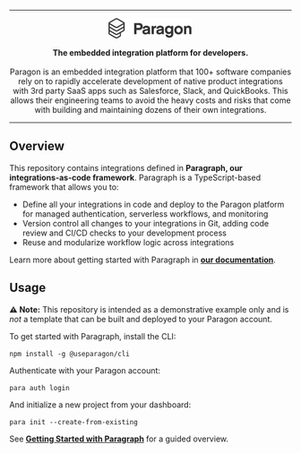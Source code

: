 <hr/>
<p align="center">
 <a href="https://www.useparagon.com/" target="blank">
  <picture>
    <source media="(prefers-color-scheme: dark)" srcset="https://framerusercontent.com/images/B1sWhCOHmvzGnt3zH0UCcL4ga4Y.png">
    <img alt="Paragon" src="https://raw.githubusercontent.com/useparagon/aws-on-prem/master/assets/paragon-logo-dark.png" width="150">
  </picture>
 </a>
</p>

<p align="center">
  <b>
    The embedded integration platform for developers.
  </b>
  <br/><br/>
  Paragon is an embedded integration platform that 100+ software companies rely on to rapidly accelerate development of native product integrations with 3rd party SaaS apps such as Salesforce, Slack, and QuickBooks. This allows their engineering teams to avoid the heavy costs and risks that come with building and maintaining dozens of their own integrations.
</p>

---

## Overview

This repository contains integrations defined in **Paragraph, our integrations-as-code framework**. Paragraph is a TypeScript-based framework that allows you to: 

- Define all your integrations in code and deploy to the Paragon platform for managed authentication, serverless workflows, and monitoring
- Version control all changes to your integrations in Git, adding code review and CI/CD checks to your development process
- Reuse and modularize workflow logic across integrations

Learn more about getting started with Paragraph in [**our documentation**](https://docs.useparagon.com/paragraph/getting-started).

## Usage

**⚠️ Note:** This repository is intended as a demonstrative example only and is _not_ a template that can be built and deployed to your Paragon account.

To get started with Paragraph, install the CLI:

```
npm install -g @useparagon/cli
```

Authenticate with your Paragon account:

```
para auth login
```

And initialize a new project from your dashboard:

```
para init --create-from-existing
```

See [**Getting Started with Paragraph**](https://docs.useparagon.com/paragraph/getting-started) for a guided overview.
